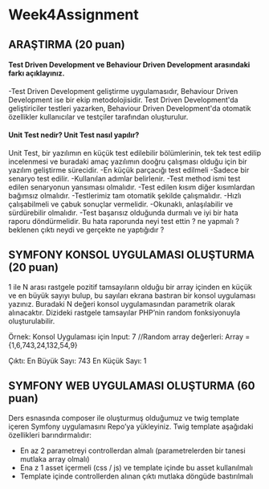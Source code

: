 # Week4Assignment

## ARAŞTIRMA (20 puan)
#### Test Driven Development ve Behaviour Driven Development arasındaki farkı açıklayınız.
-Test Driven Development geliştirme uygulamasıdır, Behaviour Driven Development ise bir ekip metodolojisidir. Test Driven Development'da geliştiriciler testleri yazarken, Behaviour Driven Development'da otomatik özellikler kullanıcılar ve testçiler tarafından oluşturulur.

#### Unit Test nedir? Unit Test nasıl yapılır?
Unit Test, bir yazılımın en küçük test edilebilir bölümlerinin, tek tek test edilip incelenmesi ve buradaki amaç yazılımın dooğru çalışması olduğu için bir yazılım geliştirme sürecidir.
-En küçük parçacığı test edilmeli
-Sadece bir senaryo test edilir.
-Kullanılan adımlar belirlenir.
-Test method ismi test edilen senaryonun yansıması olmalıdır.
-Test edilen kısım diğer kısımlardan bağımsız olmalıdır.
-Testlerimiz tam otomatik şekilde çalışmalıdır.
-Hızlı çalışabilmeli ve çabuk sonuçlar vermelidir.
-Okunaklı, anlaşılabilir ve sürdürebilir olmalıdır.
-Test başarısız olduğunda durmalı ve iyi bir hata raporu döndürmelidir. Bu hata raporunda neyi test ettin ? ne yapmalı ? beklenen çıktı neydi ve gerçekte ne yaptığıdır ?

## SYMFONY KONSOL UYGULAMASI OLUŞTURMA (20 puan)
1 ile N arası rastgele pozitif  tamsayıların olduğu bir array içinden en küçük ve en büyük sayıyı bulup, bu sayıları ekrana bastıran bir konsol uygulaması yazınız. Buradaki N değeri konsol uygulamasından parametrik olarak alınacaktır. Dizideki rastgele tamsayılar PHP’nin random fonksiyonuyla oluşturulabilir.

Örnek: 
Konsol Uygulaması için Input: 7
//Random array değerleri: Array = {1,6,743,24,132,54,9}

Çıktı: 
En Büyük Sayı: 743
En Küçük Sayı: 1

## SYMFONY WEB UYGULAMASI OLUŞTURMA (60 puan)
Ders esnasında composer ile oluşturmuş olduğumuz ve twig template içeren Symfony uygulamasını Repo’ya yükleyiniz. Twig template aşağıdaki özellikleri barındırmalıdır:
- En az 2 parametreyi controllerdan almalı (parametrelerden bir tanesi mutlaka array olmalı)
- Ena z 1 asset içermeli (css / js) ve template içinde bu asset kullanılmalı
- Template içinde controllerden alınan çıktı mutlaka döngüde bastırılmalı

